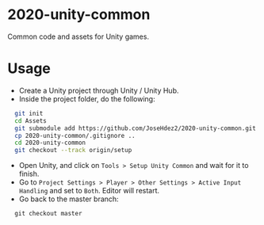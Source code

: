 # 2020-unity-common
Common code and assets for Unity games.

# Usage

- Create a Unity project through Unity / Unity Hub.
- Inside the project folder, do the following:
```bash
  git init
  cd Assets
  git submodule add https://github.com/JoseHdez2/2020-unity-common.git
  cp 2020-unity-common/.gitignore ..
  cd 2020-unity-common
  git checkout --track origin/setup
```
- Open Unity, and click on `Tools > Setup Unity Common` and wait for it to finish.
- Go to `Project Settings > Player > Other Settings > Active Input Handling` and set to `Both`. Editor will restart.
- Go back to the master branch:
```
  git checkout master
```
